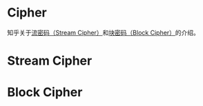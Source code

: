 # Cipher
 知乎关于[流密码（Stream Cipher）](https://zhuanlan.zhihu.com/p/76960700)和[块密码（Block Cipher）](https://zhuanlan.zhihu.com/p/76796603)的介绍。

# Stream Cipher

# Block Cipher
